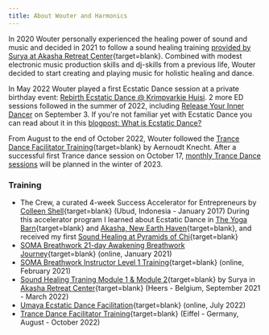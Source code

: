 ```yaml
---
title: About Wouter and Harmonics
---
```


In 2020 Wouter personally experienced the healing power of sound and music and decided in 2021 to follow a sound healing training [provided by Surya at Akasha Retreat Center](https://www.akasharetreatcenter.com/){target=blank}.
Combined with modest electronic music production skills and dj-skills from a previous life, Wouter decided to start creating and playing music for holistic healing and dance.

In May 2022 Wouter played a first Ecstatic Dance session at a private birthday event: [Rebirth Ecstatic Dance @ Krimpvarkie Huisi](/en/blog/rebirthecstaticdance). 2 more ED sessions followed in the summer of 2022, including [Release Your Inner Dancer](/en/blog/releaseyourinnerdancer) on September 3.
If you're not familiar yet with Ecstatic Dance you can read about it in this [blogpost: What is Ecstatic Dance?](/en/blog/watisecstaticdance)

From August to the end of October 2022, Wouter followed the [Trance Dance Facilitator Training](https://trance-dance.net/events/trancedance-facilitator-training/){target=blank} by Aernoudt Knecht.
After a successful first Trance dance session on October 17, [monthly Trance Dance sessions](/en/trancedance) will be planned in the winter of 2023.

### Training

* The Crew, a curated 4-week Success Accelerator for Entrepreneurs by [Colleen Shell](https://fabx.tv/speaker/colleen-schell/){target=blank} (Ubud, Indonesia - January 2017)
 During this accelerator program I learned about Ecstatic Dance in [The Yoga Barn](https://www.theyogabarn.com){target=blank} and [Akasha, New Earth Haven](https://newearthhaven.com/){target=blank}, and received my first [Sound Healing at Pyramids of Chi](https://pyramidsofchi.com/){target=blank}
* [SOMA Breathwork 21-day Awakening Breathwork Journey](https://www.somabreath.com/the-awakening-breathwork-journey-fp/){target=blank} (online, January 2021)
* [SOMA Breathwork Instructor Level 1 Training](https://www.somabreath.com/breathwork-facilitator-teacher-training-certification/){target=blank} (online, February 2021)
* [Sound Healing Traning Module 1 & Module 2](https://www.akasharetreatcenter.com/soundhealing-training){target=blank} by
Surya in [Akasha Retreat Center](https://www.akasharetreatcenter.com/){target=blank} (Heers - Belgium, September 2021 - March 2022)
* [Umaya Ecstatic Dance Facilitation](https://umaya.love/courses/ecstatic-dance-facilitation-guidelines-tools-exercises/){target=blank} (online, July 2022)
* [Trance Dance Facilitator Training](https://trance-dance.net/){target=blank} (Eiffel - Germany, August - October 2022)

